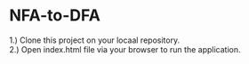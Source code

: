 # NFA-to-DFA
1.) Clone this project on your locaal repository.\
2.) Open index.html file via your browser to run the application.
